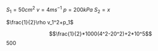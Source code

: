 $S_1 =50cm^2$
$v = 4ms^{-1}$
$p = 200kPa$
$S_2 = x$

$\frac{1}{2}\rho v_1^2+p_1$

$$\frac{1}{2}*1000(4^2-20^2)+2*10^5$$
$500$

